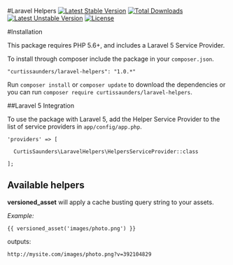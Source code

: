 #Laravel Helpers
[![Latest Stable Version](https://poser.pugx.org/curtissaunders/laravel-helpers/version)](https://packagist.org/packages/curtissaunders/laravel-helpers) 
[![Total Downloads](https://poser.pugx.org/curtissaunders/laravel-helpers/downloads)](https://packagist.org/packages/curtissaunders/laravel-helpers) 
[![Latest Unstable Version](https://poser.pugx.org/curtissaunders/laravel-helpers/v/unstable)](https://packagist.org/packages/curtissaunders/laravel-helpers) 
[![License](https://poser.pugx.org/curtissaunders/laravel-helpers/license.svg)](https://packagist.org/packages/curtissaunders/laravel-helpers)

#Installation

This package requires PHP 5.6+, and includes a Laravel 5 Service Provider.

To install through composer include the package in your `composer.json`.

    "curtissaunders/laravel-helpers": "1.0.*"

Run `composer install` or `composer update` to download the dependencies or you can run `composer require curtissaunders/laravel-helpers`.

##Laravel 5 Integration

To use the package with Laravel 5, add the Helper Service Provider to the list of service providers 
in `app/config/app.php`.

    'providers' => [

      CurtisSaunders\LaravelHelpers\HelpersServiceProvider::class
              
    ];
    
## Available helpers

**versioned_asset** will apply a cache busting query string to your assets.

*Example:*

`{{ versioned_asset('images/photo.png') }}`

outputs:

`http://mysite.com/images/photo.png?v=392104829`
